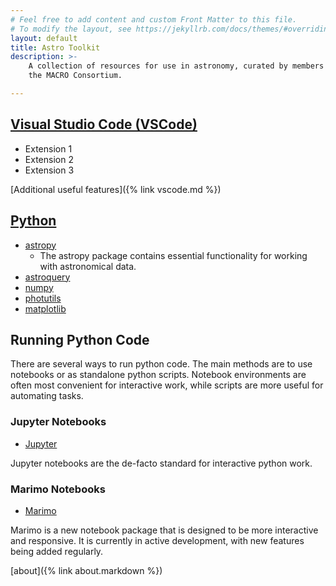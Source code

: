 ```yaml
---
# Feel free to add content and custom Front Matter to this file.
# To modify the layout, see https://jekyllrb.com/docs/themes/#overriding-theme-defaults
layout: default
title: Astro Toolkit
description: >- 
    A collection of resources for use in astronomy, curated by members of
    the MACRO Consortium.

---
```

## [Visual Studio Code (VSCode)](https://code.visualstudio.com/)
- Extension 1
- Extension 2
- Extension 3

[Additional useful features]({% link vscode.md %})

## [Python](https://www.python.org/)
- [astropy](https://www.astropy.org/)
    - The astropy package contains essential functionality for working with astronomical data.
- [astroquery](https://astroquery.readthedocs.io/en/latest/)
- [numpy](https://numpy.org/)
- [photutils](https://photutils.readthedocs.io/en/stable/)
- [matplotlib](https://matplotlib.org/)

## Running Python Code

There are several ways to run python code. The main methods are
to use notebooks or as standalone python scripts. Notebook environments 
are often most convenient for interactive work, while scripts are more 
useful for automating tasks.

### Jupyter Notebooks
- [Jupyter](https://jupyter.org/)

Jupyter notebooks are the de-facto standard for interactive python work.

### Marimo Notebooks
- [Marimo](https://marimo.io/)

Marimo is a new notebook package that is designed to be more interactive and responsive. 
It is currently in active development, with new features being added regularly.

[about]({% link about.markdown %})

